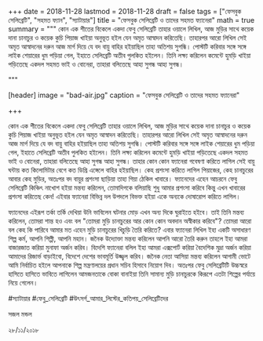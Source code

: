 +++
date = 2018-11-28
lastmod = 2018-11-28
draft = false
tags = ["ফেসবুক সেলিব্রেটি", "সহমত ফ্যান", "স্যাটায়ার"]
title = "ফেসবুক সেলিব্রেটি ও তাদের সহমত ফ্যানেরা"
math = true
summary = """
কোন এক শীতের বিকেলে একদা ফেবু সেলিব্রেটি তাহার ওয়ালে লিখিল, আজ মুড়ির সাথে কয়েক দানা চানাচুর ও কয়েক কুচি পিয়াজ খাইয়া অনুভূত হইল যেন অমৃত আস্বাদন করিতেছি। তাহারপর আরো লিখিল সেই অমৃত আস্বাদনের দরুন আজ মার্গ দিয়ে যে বদ বায়ু বাহির হইয়াছিল তাহা অতিশয় সুগন্ধি। পোস্টটি করিবার সঙ্গে সঙ্গে লাইক শেয়ারের ধুম পড়িয়া গেল, ইহাতে সেলিব্রেটি অতীব পুলকিত হইলেন। তিনি লক্ষ্য করিলেন কমেন্টে হুমড়ি খাইয়া পড়িতেছে একদল সহমত ভাই ও বোনেরা, তাহারা বলিতেছে আহা সুগন্ধ আহা সুগন্ধ। 

"""

[header]
image = "bad-air.jpg"
caption = "ফেসবুক সেলিব্রেটি ও তাদের সহমত ফ্যানেরা"

+++

কোন এক শীতের বিকেলে একদা ফেবু সেলিব্রেটি তাহার ওয়ালে লিখিল, আজ মুড়ির সাথে কয়েক দানা চানাচুর ও কয়েক কুচি পিয়াজ খাইয়া অনুভূত হইল যেন অমৃত আস্বাদন করিতেছি। তাহারপর আরো লিখিল সেই অমৃত আস্বাদনের দরুন আজ মার্গ দিয়ে যে বদ বায়ু বাহির হইয়াছিল তাহা অতিশয় সুগন্ধি। পোস্টটি করিবার সঙ্গে সঙ্গে লাইক শেয়ারের ধুম পড়িয়া গেল, ইহাতে সেলিব্রেটি অতীব পুলকিত হইলেন। তিনি লক্ষ্য করিলেন কমেন্টে হুমড়ি খাইয়া পড়িতেছে একদল সহমত ভাই ও বোনেরা, তাহারা বলিতেছে আহা সুগন্ধ আহা সুগন্ধ। তাহার কোন কোন ফ্যানেরা গবেষণা করিতে লাগিল সেই বায়ু ঘন্টায় কত কিলোমিটার বেগে কত ডিগ্রি এঙ্গেলে বাহির হইয়াছিল। কেহ প্রশংসা করিতে লাগিল পিয়াজের, কেহ চানাচুরের আবার কেহ মুড়ির, অতঃপর বদ বায়ুর প্রশংসা ছাড়িয়া তাহা গিয়া ঠেকিল খাবারে। ফ্যানেদের এহেন আচরনে ফেবু সেলিব্রেটি কিঞ্চিৎ নাখোশ হইয়া মন্তব্য করিলেন, তোমাদিগকে বলিয়াছি শুধু আমার প্রশংসা করিবে কিন্তু এখন খাবারের প্রশংসা করিতেছ কেন! এইবার ফ্যানেরা বিভিন্ন দল উপদলে বিভক্ত হইয়া একে অন্যকে দোষারোপ করিতে লাগিল। 

ফ্যানেদের এইরূপ তর্কা তর্কি দেখিয়া উনি ভাবিলেন ঘটনার মোড় এখন অন্য দিকে ঘুরাইতে হইবে। তাই তিনি মন্তব্য করিলেন, তোমরা শান্ত হও এবং বল "তোমরা মুড়ি চানাচুরের আর কোন কোন অবদান অস্বীকার করিবে"? তোমরা আরো বল কেহ কি পারিবে আমার মত এহেন মুড়ি চানাচুরের খিচুড়ি তৈরি করিতে? এবার ফ্যানেরা লিখিল ইহা একটি অসাধারণ শিল্প কর্ম, আপনি শিল্পী, আপনি মহান। জনৈক উদ্যোক্তা মন্তব্য করিলেন আপনি আরো তৈরি করুন তাহলে ইহা আমরা বাজারজাত করিয়া মুনাফা অর্জন করিব। বিদেশি ফ্যানেরা বলিল ইহা আমরা এক্সপোর্ট করিয়া বৈদেশিক মুদ্রা অর্জন করিয়া আমাদের রিজার্ভ বাড়াইবো, বিদেশে দেশের ভাবমূর্তি উজ্জ্বল করিব। জনৈক নেতা আসিয়া মন্তব্য করিলেন আগামী ভোটে আমি নির্বাচিত হইলে আপনাকে শিল্প মন্ত্রণালয়ের প্রধান সচিব হিসাবে নিয়োগ দিব। অতঃপর ফেবু সেলিব্রেটিটি উচ্চস্বরে হাসিতে হাসিতে ভাবিতে লাগিলেন আমজনতাকে বোকা বানাইয়া তিনি সামান্য মুড়ি চানাচুরকে কিরূপে এতটা শিল্পের পর্যায়ে নিয়ে গেলেন।

#স্যাটায়ার
#ফেবু_সেলিব্রেটি
#উৎসর্গ_আমার_লিস্টের_কতিপয়_সেলিব্রেটিদের

সজল মন্ডল

২৮/১১/২০১৮
